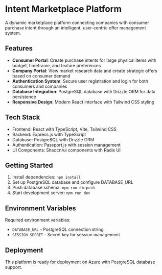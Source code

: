 # Intent Marketplace Platform

A dynamic marketplace platform connecting companies with consumer purchase intent through an intelligent, user-centric offer management system.

## Features

- **Consumer Portal**: Create purchase intents for large physical items with budget, timeframe, and feature preferences
- **Company Portal**: View market research data and create strategic offers based on consumer demand
- **Authentication System**: Secure user registration and login for both consumers and companies
- **Database Integration**: PostgreSQL database with Drizzle ORM for data persistence
- **Responsive Design**: Modern React interface with Tailwind CSS styling

## Tech Stack

- Frontend: React with TypeScript, Vite, Tailwind CSS
- Backend: Express.js with TypeScript
- Database: PostgreSQL with Drizzle ORM
- Authentication: Passport.js with session management
- UI Components: Shadcn/ui components with Radix UI

## Getting Started

1. Install dependencies: `npm install`
2. Set up PostgreSQL database and configure DATABASE_URL
3. Push database schema: `npm run db:push`
4. Start development server: `npm run dev`

## Environment Variables

Required environment variables:
- `DATABASE_URL` - PostgreSQL connection string
- `SESSION_SECRET` - Secret key for session management

## Deployment

This platform is ready for deployment on Azure with PostgreSQL database support.
